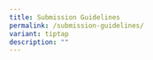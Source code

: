 ```yaml
---
title: Submission Guidelines
permalink: /submission-guidelines/
variant: tiptap
description: ""
---
```

